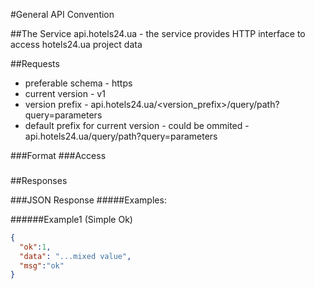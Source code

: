 #General API Convention

##The Service
api.hotels24.ua - the service provides HTTP interface to access hotels24.ua project data

##Requests
- preferable schema - https
- current version - v1
- version prefix - api.hotels24.ua/<version_prefix>/query/path?query=parameters
- default prefix for current version - could be ommited - api.hotels24.ua/query/path?query=parameters

###Format
###Access
###

##Responses

###JSON Response
#####Examples:

######Example1 (Simple Ok)
```JSON
{
  "ok":1,
  "data": "...mixed value",
  "msg":"ok"
}
```
